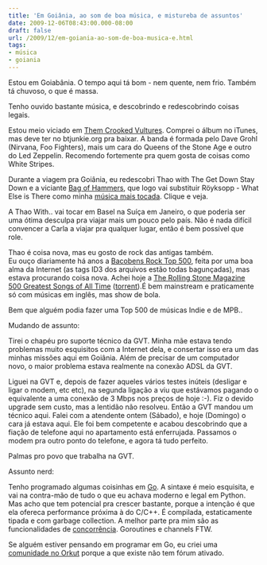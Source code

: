 ```yaml
---
title: 'Em Goiânia, ao som de boa música, e mistureba de assuntos'
date: 2009-12-06T08:43:00.000-08:00
draft: false
url: /2009/12/em-goiania-ao-som-de-boa-musica-e.html
tags: 
- música
- goiania
---
```


Estou em Goiabânia. O tempo aqui tá bom - nem quente, nem frio. Também tá chuvoso, o que é massa.  
  
Tenho ouvido bastante música, e descobrindo e redescobrindo coisas legais.  
  
Estou meio viciado em [Them Crooked Vultures](http://www.last.fm/music/Them%2520Crooked%2520Vultures/Them%2520Crooked%2520Vultures). Comprei o álbum no iTunes, mas deve ter no btjunkie.org pra baixar. A banda é formada pelo Dave Grohl (Nirvana, Foo Fighters), mais um cara do Queens of the Stone Age e outro do Led Zeppelin. Recomendo fortemente pra quem gosta de coisas como White Stripes.  
  
Durante a viagem pra Goiânia, eu redescobri Thao with The Get Down Stay Down e a viciante [Bag of Hammers](http://www.youtube.com/watch?v=57OtoBN_Jig), que logo vai substituir Röyksopp - What Else is There como minha [música mais tocada](http://www.last.fm/user/yvesjm). Clique e veja.  
  
A Thao With.. vai tocar em Basel na Suíça em Janeiro, o que poderia ser uma ótima desculpa pra viajar mais um pouco pelo país. Não é nada difícil convencer a Carla a viajar pra qualquer lugar, então é bem possível que role.  
  
Thao é coisa nova, mas eu gosto de rock das antigas também.  
Eu ouço diariamente há anos a [Bacobens Rock Top 500](http://btjunkie.org/torrent/Bacobens-Rock-Top-500-www-ThePeerHub/371205ef22bb7d7dee9a569c852ecec7e58520993ed2), feita por uma boa alma da Internet (as tags ID3 dos arquivos estão todas bagunçadas), mas estava procurando coisa nova. Achei hoje a [The Rolling Stone Magazine 500 Greatest Songs of All Time](http://en.wikipedia.org/wiki/500_Greatest_Songs_of_All_Time) ([torrent](http://btjunkie.org/torrent/Bacobens-Rock-Top-500-www-ThePeerHub/371205ef22bb7d7dee9a569c852ecec7e58520993ed2)).É bem mainstream e praticamente só com músicas em inglês, mas show de bola.  
  
Bem que alguém podia fazer uma Top 500 de músicas Indie e de MPB..  
  
Mudando de assunto:  
  
Tirei o chapéu pro suporte técnico da GVT. Minha mãe estava tendo problemas muito esquisitos com a Internet dela, e consertar isso era um das minhas missões aqui em Goiânia. Além de precisar de um computador novo, o maior problema estava realmente na conexão ADSL da GVT.  
  
Liguei na GVT e, depois de fazer aqueles vários testes inúteis (desligar e ligar o modem, etc etc), na segunda ligação a viu que estávamos pagando o equivalente a uma conexão de 3 Mbps nos preços de hoje :-). Fiz o devido upgrade sem custo, mas a lentidão não resolveu. Então a GVT mandou um técnico aqui. Falei com a atendente ontem (Sábado), e hoje (Domingo) o cara já estava aqui. Ele foi bem competente e acabou descobrindo que a fiação de telefone aqui no apartamento está enferrujada. Passamos o modem pra outro ponto do telefone, e agora tá tudo perfeito.  
  
Palmas pro povo que trabalha na GVT.  
  
Assunto nerd:  
  
Tenho programado algumas coisinhas em [Go](http://golang.org/). A sintaxe é meio esquisita, e vai na contra-mão de tudo o que eu achava moderno e legal em Python. Mas acho que tem potencial pra crescer bastante, porque a intenção é que ela ofereca performance próxima à do C/C++. É compilada, estaticamente tipada e com garbage collection. A melhor parte pra mim são as funcionalidades de [concorrência](http://golang.org/doc/effective_go.html#concurrency). Goroutines e channels FTW.  
  
Se alguém estiver pensando em programar em Go, eu criei uma [comunidade no Orkut](http://www.orkut.com.br/Main#Community?cmm=96763260) porque a que existe não tem fórum ativado.